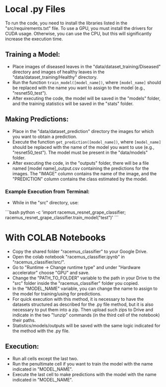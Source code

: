 
# Local .py Files

To run the code, you need to install the libraries listed in the "src/requirements.txt" file. To use a GPU, you must install the drivers for CUDA usage. Otherwise, you can use the CPU, but this will significantly increase the execution time.

## Training a Model:

- Place images of diseased leaves in the "data/dataset_training/Diseased" directory and images of healthy leaves in the "data/dataset_training/Healthy" directory.
- Run the function `train_model([model_name])`, where `[model_name]` should be replaced with the name you want to assign to the model (e.g., "resnet50_test").
- After executing the code, the model will be saved in the "models" folder, and the training statistics will be saved in the "stats" folder.

## Making Predictions:

- Place in the "data/dataset_prediction" directory the images for which you want to obtain a prediction.
- Execute the function `get_prediction([model_name])`, where `[model_name]` should be replaced with the name of the model you want to use (e.g., "resnet50_test"). The model must be present in the "data/models" folder.
- After executing the code, in the "outputs" folder, there will be a file named [model name]_output.csv containing the predictions for the images. The "IMAGE" column contains the name of the image, and the "PREDICTION" column contains the class estimated by the model.

### Example Execution from Terminal:

- While in the "src" directory, use:

\```bash
python -c 'import racemus_resnet_grape_classifier; racemus_resnet_grape_classifier.train_model("test")'
\```

# With COLAB Notebooks

- Copy the shared folder "racemus_classifier" to your Google Drive.
- Open the colab notebook "racemus_classifier.ipynb" in "racemus_classifier/src/".
- Go to "Runtime -> Change runtime type" and under "Hardware accelerator" choose "GPU" and save.
- Change the "PATH_TO_FOLDER" variable to the path in your Drive to the "src" folder inside the "racemus_classifier" folder you copied.
- In the "MODEL_NAME" variable, you can change the name to assign to the model for training/using for predictions.
- For quick execution with this method, it is necessary to have the datasets structured as described for the .py file method, but it is also necessary to put them into a zip. Then upload such zips to Drive and indicate in the two "!unzip" commands (in the third cell of the notebook) their paths.
- Statistics/models/outputs will be saved with the same logic indicated for the method with the .py file.

## Execution:

- Run all cells except the last two.
- Run the penultimate cell if you want to train the model with the name indicated in "MODEL_NAME".
- Execute the last cell to make predictions with the model with the name indicated in "MODEL_NAME".
